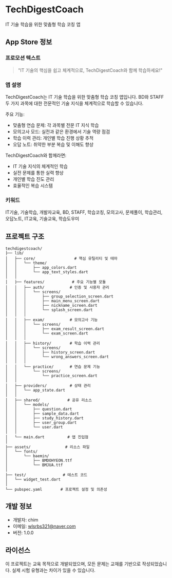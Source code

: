 # TechDigestCoach

IT 기술 학습을 위한 맞춤형 학습 코칭 앱

## App Store 정보

### 프로모션 텍스트
> "IT 기술의 핵심을 쉽고 체계적으로, TechDigestCoach와 함께 학습하세요!"

### 앱 설명
TechDigestCoach는 IT 기술 학습을 위한 맞춤형 학습 코칭 앱입니다. BD와 STAFF 두 가지 과목에 대한 전문적인 기술 지식을 체계적으로 학습할 수 있습니다.

주요 기능:
- 맞춤형 연습 문제: 각 과목별 전문 IT 지식 학습
- 모의고사 모드: 실전과 같은 환경에서 기술 역량 점검
- 학습 이력 관리: 개인별 학습 진행 상황 추적
- 오답 노트: 취약한 부분 복습 및 이해도 향상

TechDigestCoach와 함께라면:
- IT 기술 지식의 체계적인 학습
- 실전 문제를 통한 실력 향상
- 개인별 학습 진도 관리
- 효율적인 복습 시스템

### 키워드
IT기술, 기술학습, 개발자교육, BD, STAFF, 학습코칭, 모의고사, 문제풀이, 학습관리, 오답노트, IT교육, 기술교육, 학습도우미

## 프로젝트 구조

```
techdigestcoach/
├── lib/
│   ├── core/                 # 핵심 유틸리티 및 테마
│   │   └── theme/
│   │       ├── app_colors.dart
│   │       └── app_text_styles.dart
│   │
│   ├── features/            # 주요 기능별 모듈
│   │   ├── auth/           # 인증 및 사용자 관리
│   │   │   └── screens/
│   │   │       ├── group_selection_screen.dart
│   │   │       ├── main_menu_screen.dart
│   │   │       ├── nickname_screen.dart
│   │   │       └── splash_screen.dart
│   │   │
│   │   ├── exam/           # 모의고사 기능
│   │   │   └── screens/
│   │   │       ├── exam_result_screen.dart
│   │   │       └── exam_screen.dart
│   │   │
│   │   ├── history/        # 학습 이력 관리
│   │   │   └── screens/
│   │   │       ├── history_screen.dart
│   │   │       └── wrong_answers_screen.dart
│   │   │
│   │   └── practice/       # 연습 문제 기능
│   │       └── screens/
│   │           └── practice_screen.dart
│   │
│   ├── providers/          # 상태 관리
│   │   └── app_state.dart
│   │
│   ├── shared/            # 공유 리소스
│   │   └── models/
│   │       ├── question.dart
│   │       ├── sample_data.dart
│   │       ├── study_history.dart
│   │       ├── user_group.dart
│   │       └── user.dart
│   │
│   └── main.dart          # 앱 진입점
│
├── assets/               # 리소스 파일
│   └── fonts/
│       └── baemin/
│           ├── BMDOHYEON.ttf
│           └── BMJUA.ttf
│
├── test/                # 테스트 코드
│   └── widget_test.dart
│
└── pubspec.yaml        # 프로젝트 설정 및 의존성
```

## 개발 정보

- 개발자: chim
- 이메일: wlsrbs321@naver.com
- 버전: 1.0.0

## 라이선스

이 프로젝트는 교육 목적으로 개발되었으며, 모든 문제는 교재를 기반으로 작성되었습니다.
실제 시험 유형과는 차이가 있을 수 있습니다.
